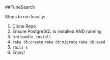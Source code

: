 ##TuneSearch

Steps to run locally:

1. Clone Repo
2. Ensure PostgreSQL is installed AND running
3. run `bundle install`
4. `rake db:create` `rake db:migrate` `rake db:seed`
5. `rails s`
6. Enjoy!

